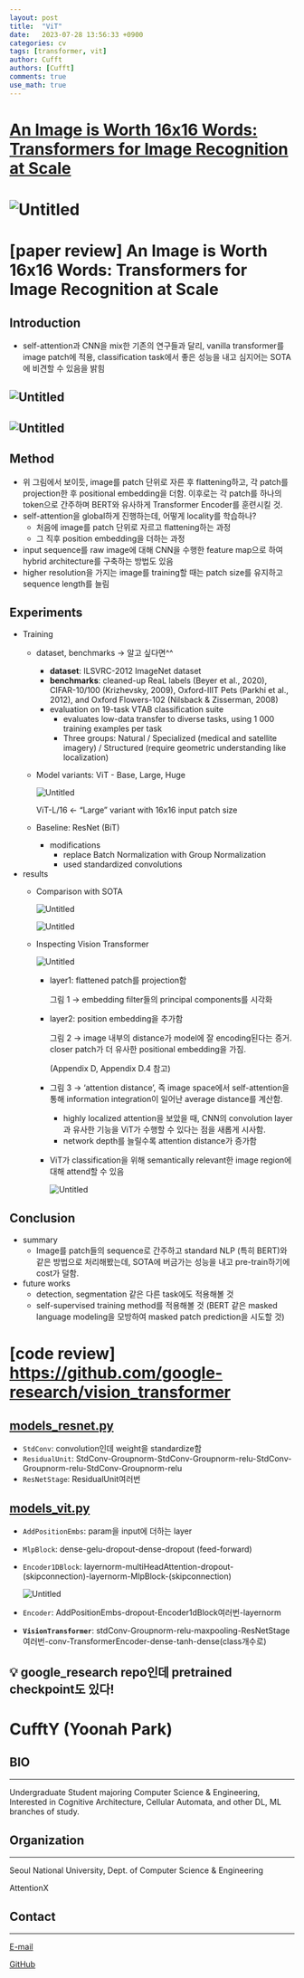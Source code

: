 ```yaml
---
layout: post
title:  "ViT"
date:   2023-07-28 13:56:33 +0900
categories: cv
tags: [transformer, vit]
author: Cufft
authors: [Cufft]
comments: true
use_math: true
---
```



# [An Image is Worth 16x16 Words: Transformers for Image Recognition at Scale](https://arxiv.org/abs/2010.11929)

# ![Untitled](https://agency301.github.io/assets/img/ViT/Untitled.png)

# [paper review] An Image is Worth 16x16 Words: Transformers for Image Recognition at Scale
## Introduction
- self-attention과 CNN을 mix한 기존의 연구들과 달리, vanilla transformer를 image patch에 적용, classification task에서 좋은 성능을 내고 심지어는 SOTA에 비견할 수 있음을 밝힘

## ![Untitled](https://agency301.github.io/assets/img/ViT/Untitled.png)

## ![Untitled](https://agency301.github.io/assets/img/ViT/Untitled%201.png)

## Method
- 위 그림에서 보이듯, image를 patch 단위로 자른 후 flattening하고, 각 patch를 projection한 후 positional embedding을 더함. 이후로는 각 patch를 하나의 token으로 간주하며 BERT와 유사하게 Transformer Encoder를 훈련시킬 것.
- self-attention을 global하게 진행하는데, 어떻게 locality를 학습하나?
    - 처음에 image를 patch 단위로 자르고 flattening하는 과정
    - 그 직후 position embedding을 더하는 과정
- input sequence를 raw image에 대해 CNN을 수행한 feature map으로 하여 hybrid architecture를 구축하는 방법도 있음
- higher resolution을 가지는 image를 training할 때는 patch size를 유지하고 sequence length를 늘림
## Experiments
- Training
    - dataset, benchmarks → 알고 싶다면^^
        - **dataset**: ILSVRC-2012 ImageNet dataset
        - **benchmarks**: cleaned-up ReaL labels (Beyer et al., 2020), CIFAR-10/100 (Krizhevsky, 2009), Oxford-IIIT Pets (Parkhi et al., 2012), and Oxford Flowers-102 (Nilsback & Zisserman, 2008)
        - evaluation on 19-task VTAB classification suite
            - evaluates low-data transfer to diverse tasks, using 1 000 training examples per task
            - Three groups: Natural / Specialized (medical and satellite imagery) / Structured (require geometric understanding like localization)
    - Model variants: ViT - Base, Large, Huge

        ![Untitled](https://agency301.github.io/assets/img/ViT/Untitled%202.png)

        ViT-L/16 ← “Large” variant with 16x16 input patch size

    - Baseline: ResNet (BiT)
        - modifications
            - replace Batch Normalization with Group Normalization
            - used standardized convolutions
- results
    - Comparison with SOTA

        ![Untitled](https://agency301.github.io/assets/img/ViT/Untitled%203.png)

        ![Untitled](https://agency301.github.io/assets/img/ViT/Untitled%204.png)

    - Inspecting Vision Transformer

        ![Untitled](https://agency301.github.io/assets/img/ViT/Untitled%205.png)

        - layer1: flattened patch를 projection함

            그림 1 → embedding filter들의 principal components를 시각화

        - layer2: position embedding을 추가함

            그림 2 → image 내부의 distance가 model에 잘 encoding된다는 증거. closer patch가 더 유사한 positional embedding을 가짐.

            (Appendix D, Appendix D.4 참고)

        - 그림 3 → ‘attention distance’, 즉 image space에서 self-attention을 통해 information integration이 일어난 average distance를 계산함.
            - highly localized attention을 보았을 때, CNN의 convolution layer과 유사한 기능을 ViT가 수행할 수 있다는 점을 새롭게 시사함.
            - network depth를 늘릴수록 attention distance가 증가함
        - ViT가 classification을 위해 semantically relevant한 image region에 대해 attend할 수 있음

            ![Untitled](https://agency301.github.io/assets/img/ViT/Untitled%206.png)

## Conclusion
- summary
    - Image를 patch들의 sequence로 간주하고 standard NLP (특히 BERT)와 같은 방법으로 처리해봤는데, SOTA에 버금가는 성능을 내고 pre-train하기에 cost가 덜함.
- future works
    - detection, segmentation 같은 다른 task에도 적용해볼 것
    - self-supervised training method를 적용해볼 것 (BERT 같은 masked language modeling을 모방하여 masked patch prediction을 시도할 것)
# [code review] https://github.com/google-research/vision_transformer
## [models_resnet.py](https://github.com/google-research/vision_transformer/blob/main/vit_jax/models_resnet.py)
- `StdConv`: convolution인데 weight을 standardize함
- `ResidualUnit`: StdConv-Groupnorm-StdConv-Groupnorm-relu-StdConv-Groupnorm-relu-StdConv-Groupnorm-relu
- `ResNetStage`: ResidualUnit여러번
## [models_vit.py](https://github.com/google-research/vision_transformer/blob/main/vit_jax/models_vit.py)
- `AddPositionEmbs`: param을 input에 더하는 layer
- `MlpBlock`: dense-gelu-dropout-dense-dropout (feed-forward)
- `Encoder1DBlock`: layernorm-multiHeadAttention-dropout-(skipconnection)-layernorm-MlpBlock-(skipconnection)

    ![Untitled](https://agency301.github.io/assets/img/ViT/Untitled%207.png)

- `Encoder`: AddPositionEmbs-dropout-Encoder1dBlock여러번-layernorm
- **`VisionTransformer`**: stdConv-Groupnorm-relu-maxpooling-ResNetStage여러번-conv-TransformerEncoder-dense-tanh-dense(class개수로)

## <aside>
## 💡 google_research repo인데 pretrained checkpoint도 있다!

## </aside>


# CufftY (Yoonah Park)
## BIO
----------
Undergraduate Student majoring Computer Science & Engineering, Interested in Cognitive Architecture, Cellular Automata, and other DL, ML branches of study.

## Organization
----------
Seoul National University, Dept. of Computer Science & Engineering

AttentionX

## Contact
----------
[E-mail](wisdomsword21@snu.ac.kr)

[GitHub](https://github.com/gyuuuna)